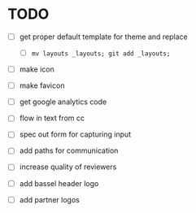 # TODO

- [ ] get proper default template for theme and replace 
  - [ ] `mv layouts _layouts; git add _layouts;`
- [ ] make icon
- [ ] make favicon
- [ ] get google analytics code
- [ ] flow in text from cc
- [ ] spec out form for capturing input
- [ ] add paths for communication
- [ ] increase quality of reviewers
- [ ] add bassel header logo
- [ ] add partner logos


